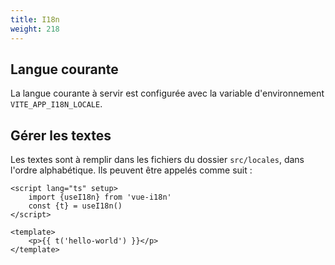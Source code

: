 ```yaml
---
title: I18n
weight: 218
---
```


## Langue courante

La langue courante à servir est configurée avec la variable d'environnement `VITE_APP_I18N_LOCALE`.

## Gérer les textes

Les textes sont à remplir dans les fichiers du dossier `src/locales`, dans l'ordre alphabétique. Ils peuvent être appelés comme suit : 

```vue
<script lang="ts" setup>
    import {useI18n} from 'vue-i18n'
    const {t} = useI18n()
</script>

<template>
    <p>{{ t('hello-world') }}</p>
</template>
```
